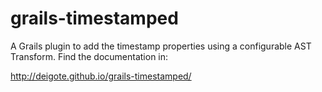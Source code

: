 grails-timestamped
==================

A Grails plugin to add the timestamp properties using a configurable AST Transform. Find the documentation in:

http://deigote.github.io/grails-timestamped/
